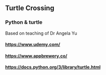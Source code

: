 ## Turtle Crossing
### Python & turtle
Based on teaching of Dr Angela Yu
#### https://www.udemy.com/
#### https://www.appbrewery.co/
#### https://docs.python.org/3/library/turtle.html